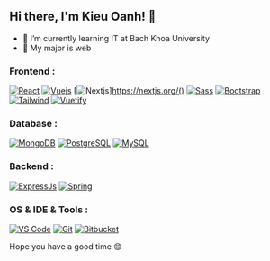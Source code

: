 ## Hi there, I'm Kieu Oanh! 👋

- 🌱 I’m currently learning IT at Bach Khoa University
- 🏹 My major is web

### Frontend : 
[![React](https://img.shields.io/badge/react-%2361DAFB.svg?&style=for-the-badge&logo=react&logoColor=black)](https://reactjs.org/)
[![Vuejs](https://img.shields.io/badge/vue.js-%234FC08D.svg?&style=for-the-badge&logo=vue.js&logoColor=white)](https://vuejs.org/)
[![Nextjs]( https://img.shields.io/badge/next.js-%23000000.svg?&style=for-the-badge&logo=next.js&logoColor=white)]https://nextjs.org/()
[![Sass](https://img.shields.io/badge/sass-%23CC6699.svg?&style=for-the-badge&logo=sass&logoColor=white)](https://sass-lang.com/)
[![Bootstrap](https://img.shields.io/badge/bootstrap-%237952B3.svg?&style=for-the-badge&logo=bootstrap&logoColor=white)](https://getbootstrap.com/)
[![Tailwind](https://img.shields.io/badge/tailwind%20css-%2338B2AC.svg?&style=for-the-badge&logo=tailwind%20css&logoColor=white)](https://tailwindcss.com/)
[![Vuetify](https://img.shields.io/badge/vuetify-%231867C0.svg?&style=for-the-badge&logo=vuetify&logoColor=white)](https://vuetifyjs.com/en/)


### Database :
[![MongoDB](https://img.shields.io/badge/mongodb-%2347A248.svg?&style=for-the-badge&logo=mongodb&logoColor=white)](https://www.mongodb.com/)
[![PostgreSQL](https://img.shields.io/badge/postgresql-%23336791.svg?&style=for-the-badge&logo=postgresql&logoColor=white)](https://www.postgresql.org/)
[![MySQL](https://img.shields.io/badge/mysql-%234479A1.svg?&style=for-the-badge&logo=mysql&logoColor=white)](https://www.mysql.com/)

### Backend : 
[![ExpressJs](https://img.shields.io/badge/express-%23000000.svg?&style=for-the-badge&logo=express&logoColor=white)](https://expressjs.com/)
[![Spring](https://img.shields.io/badge/spring-%236DB33F.svg?&style=for-the-badge&logo=spring&logoColor=white)](https://spring.io/)
    
    
### OS & IDE & Tools : 
[![VS Code](https://img.shields.io/badge/visual%20studio%20code-%23007ACC.svg?&style=for-the-badge&logo=visual%20studio%20code&logoColor=white)]()
[![Git](https://img.shields.io/badge/git-%23F05032.svg?&style=for-the-badge&logo=git&logoColor=white)](https://git-scm.com/)
[![Bitbucket](https://img.shields.io/badge/bitbucket-%230052CC.svg?&style=for-the-badge&logo=bitbucket&logoColor=white
)](https://bitbucket.org/product/)

Hope you have a good time 😊

